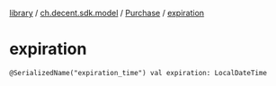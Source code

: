 [library](../../index.md) / [ch.decent.sdk.model](../index.md) / [Purchase](index.md) / [expiration](./expiration.md)

# expiration

`@SerializedName("expiration_time") val expiration: LocalDateTime`